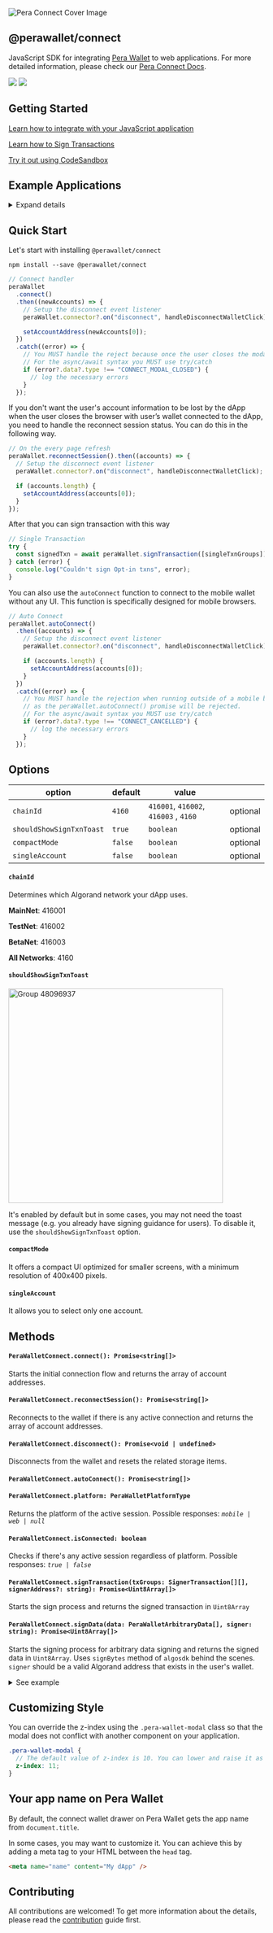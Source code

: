 ![Pera Connect Cover Image](https://user-images.githubusercontent.com/54077855/179966121-bd9295c3-5f61-4203-b13f-851434e72d35.png)

## @perawallet/connect

JavaScript SDK for integrating [Pera Wallet](https://perawallet.app) to web applications. For more detailed information, please check our [Pera Connect Docs](https://docs.perawallet.app/references/pera-connect/).

[![](https://img.shields.io/npm/v/@perawallet/connect?style=flat-square)](https://www.npmjs.com/package/@perawallet/connect) [![](https://img.shields.io/bundlephobia/min/@perawallet/connect?style=flat-square)](https://www.npmjs.com/package/@perawallet/connect)

## Getting Started

[Learn how to integrate with your JavaScript application](#guide)

[Learn how to Sign Transactions](#sign-transaction)

[Try it out using CodeSandbox](#example-applications)

## Example Applications

<details>
  <summary>Expand details</summary>
  
- [Using React Hooks](https://codesandbox.io/s/perawallet-connect-react-demo-zlvokc)

- [Using React Hooks with React@18](https://codesandbox.io/s/perawallet-connect-react-18-demo-tig2md)

- [Using Vue3](https://codesandbox.io/s/perawallet-connect-vue3-demo-yiyw4b)

- [Using Svelte](https://codesandbox.io/s/perawallet-connect-svelte-demo-ys1m4x)

- [Using Next.js](https://codesandbox.io/s/perawallet-connect-next-js-demo-ryhbdb)

- [Using Nuxt.js](https://codesandbox.io/s/perawallet-connect-nuxt-js-demo-s65z58)

- [Vanilla JS](https://codesandbox.io/s/perawallet-connect-vanillajs-demo-s5pjeo)
</details>

## Quick Start

Let's start with installing `@perawallet/connect`

```
npm install --save @perawallet/connect
```

```jsx
// Connect handler
peraWallet
  .connect()
  .then((newAccounts) => {
    // Setup the disconnect event listener
    peraWallet.connector?.on("disconnect", handleDisconnectWalletClick);

    setAccountAddress(newAccounts[0]);
  })
  .catch((error) => {
    // You MUST handle the reject because once the user closes the modal, peraWallet.connect() promise will be rejected.
    // For the async/await syntax you MUST use try/catch
    if (error?.data?.type !== "CONNECT_MODAL_CLOSED") {
      // log the necessary errors
    }
  });
```

If you don't want the user's account information to be lost by the dApp when the user closes the browser with user’s wallet connected to the dApp, you need to handle the reconnect session status. You can do this in the following way.

```jsx
// On the every page refresh
peraWallet.reconnectSession().then((accounts) => {
  // Setup the disconnect event listener
  peraWallet.connector?.on("disconnect", handleDisconnectWalletClick);

  if (accounts.length) {
    setAccountAddress(accounts[0]);
  }
});
```

After that you can sign transaction with this way

```jsx
// Single Transaction
try {
  const signedTxn = await peraWallet.signTransaction([singleTxnGroups]);
} catch (error) {
  console.log("Couldn't sign Opt-in txns", error);
}
```

You can also use the `autoConnect` function to connect to the mobile wallet without any UI. This function is specifically designed for mobile browsers.


```jsx
// Auto Connect
peraWallet.autoConnect()
  .then((accounts) => {
    // Setup the disconnect event listener
    peraWallet.connector?.on("disconnect", handleDisconnectWalletClick);

    if (accounts.length) {
      setAccountAddress(accounts[0]);
    }
  })
  .catch((error) => {
    // You MUST handle the rejection when running outside of a mobile browser,
    // as the peraWallet.autoConnect() promise will be rejected.
    // For the async/await syntax you MUST use try/catch
    if (error?.data?.type !== "CONNECT_CANCELLED") {
      // log the necessary errors
    }
  });

```

## Options

| option                   | default | value                                 |          |
| ------------------------ | ------- | ------------------------------------- | -------- |
| `chainId`                | `4160`  | `416001`, `416002`, `416003` , `4160` | optional |
| `shouldShowSignTxnToast` | `true`  | `boolean`                             | optional |
| `compactMode`            | `false` | `boolean`                             | optional |
| `singleAccount`          | `false` | `boolean`                             | optional |

#### **`chainId`**

Determines which Algorand network your dApp uses.

**MainNet**: 416001

**TestNet**: 416002

**BetaNet**: 416003

**All Networks**: 4160

#### **`shouldShowSignTxnToast`**

<img width="422" alt="Group 48096937" src="https://user-images.githubusercontent.com/54077855/202682828-9ac57b62-58c1-4a83-af3b-e1b7ffad2d89.png">

It's enabled by default but in some cases, you may not need the toast message (e.g. you already have signing guidance for users). To disable it, use the `shouldShowSignTxnToast` option.

#### **`compactMode`**

It offers a compact UI optimized for smaller screens, with a minimum resolution of 400x400 pixels.

#### **`singleAccount`**

It allows you to select only one account.

## Methods

#### `PeraWalletConnect.connect(): Promise<string[]>`

Starts the initial connection flow and returns the array of account addresses.

#### `PeraWalletConnect.reconnectSession(): Promise<string[]>`

Reconnects to the wallet if there is any active connection and returns the array of account addresses.

#### `PeraWalletConnect.disconnect(): Promise<void | undefined>`

Disconnects from the wallet and resets the related storage items.

#### `PeraWalletConnect.autoConnect(): Promise<string[]>`



#### `PeraWalletConnect.platform: PeraWalletPlatformType`

Returns the platform of the active session. Possible responses: _`mobile | web | null`_

#### `PeraWalletConnect.isConnected: boolean`

Checks if there's any active session regardless of platform. Possible responses: _`true | false`_

#### `PeraWalletConnect.signTransaction(txGroups: SignerTransaction[][], signerAddress?: string): Promise<Uint8Array[]>`

Starts the sign process and returns the signed transaction in `Uint8Array`

#### `PeraWalletConnect.signData(data: PeraWalletArbitraryData[], signer: string): Promise<Uint8Array[]>`

Starts the signing process for arbitrary data signing and returns the signed data in `Uint8Array`. Uses `signBytes` method of `algosdk` behind the scenes. `signer` should be a valid Algorand address that exists in the user's wallet.

<details>
  <summary>See example</summary>
  
```typescript
const signedData: Uint8Array[] = await peraWallet.signData([
  {
    data: new Uint8Array(Buffer.from(`timestamp//${Date.now()}`)),
    message: "Timestamp confirmation"
  },
  {
    data: new Uint8Array(Buffer.from(`agent//${navigator.userAgent}`)),
    message: "User agent confirmation"
  }
], "SAHBJDRHHRR72JHTWSXZR5VHQQUVC7S757TJZI656FWSDO3TZZWV3IGJV4");
```
</details>

## Customizing Style

You can override the z-index using the `.pera-wallet-modal` class so that the modal does not conflict with another component on your application.

```scss
.pera-wallet-modal {
  // The default value of z-index is 10. You can lower and raise it as much as you want.
  z-index: 11;
}
```

## Your app name on Pera Wallet

By default, the connect wallet drawer on Pera Wallet gets the app name from `document.title`.

In some cases, you may want to customize it. You can achieve this by adding a meta tag to your HTML between the `head` tag.

```html
<meta name="name" content="My dApp" />
```

## Contributing

All contributions are welcomed! To get more information about the details, please read the [contribution](./CONTRIBUTING.md) guide first.
